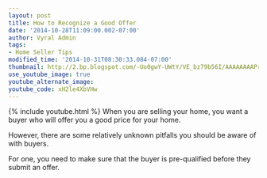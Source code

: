 ```yaml
---
layout: post
title: How to Recognize a Good Offer
date: '2014-10-28T11:09:00.002-07:00'
author: Vyral Admin
tags:
- Home Seller Tips
modified_time: '2014-10-31T08:30:33.084-07:00'
thumbnail: http://2.bp.blogspot.com/-Uo0gwY-UWtY/VE_bz79b56I/AAAAAAAAPrU/OfuJDDZ1FWY/s72-c/Jason%2BMcIntosh%2B10.28.jpg
use_youtube_image: true
youtube_alternate_image:
youtube_code: xH2le4XbVHw
---
```

{% include youtube.html %}
When you are selling your home, you want a buyer who will offer you a good price for your home.

However, there are some relatively unknown pitfalls you should be aware of with buyers.

For one, you need to make sure that the buyer is pre-qualified before they submit an offer.
